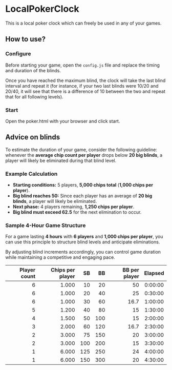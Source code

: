 # LocalPokerClock
This is a local poker clock which can freely be used in any of your games.

## How to use?
### Configure
Before starting your game, open the `config.js` file and replace the timing and duration of the blinds.

Once you have reached the maximum blind, the clock will take the last blind interval and repeat it (for instance, if your two last blinds were 10/20 and 20/40, it will see that there is a difference of 10 between the two and repeat that for all following levels).

### Start
Open the poker.html with your browser and click start.

## Advice on blinds

To estimate the duration of your game, consider the following guideline: whenever the **average chip count per player** drops below **20 big blinds**, a player will likely be eliminated during that blind level.

### Example Calculation

- **Starting conditions:** 5 players, **5,000 chips total** (**1,000 chips per player**).
- **Big blind reaches 50:** Since each player has an average of **20 big blinds**, a player will likely be eliminated.
- **Next phase:** 4 players remaining, **1,250 chips per player**.
- **Big blind must exceed 62.5** for the next elimination to occur.

### Sample 4-Hour Game Structure

For a game lasting **4 hours** with **6 players** and **1,000 chips per player**, you can use this principle to structure blind levels and anticipate eliminations.

By adjusting blind increments accordingly, you can control game duration while maintaining a competitive and engaging pace.

| Player count | Chips per player |   SB |  BB | BB per player | Elapsed |
|-------------:|-----------------:|-----:|----:|--------------:|:-------:|
|            6 |            1.000 |   10 |  20 |            50 | 0:00:00 |
|            6 |            1.000 |   20 |  40 |            25 | 0:30:00 |
|            6 |            1.000 |   30 |  60 |          16.7 | 1:00:00 |
|            5 |            1.200 |   40 |  80 |            15 | 1:30:00 |
|            4 |            1.500 |   50 | 100 |            15 | 2:00:00 |
|            3 |            2.000 |   60 | 120 |          16.7 | 2:30:00 |
|            2 |            3.000 |   75 | 150 |            20 | 3:00:00 |
|            2 |            3.000 |  100 | 200 |            15 | 3:30:00 |
|            1 |            6.000 |  125 | 250 |            24 | 4:00:00 |
|            1 |            6.000 |  150 | 300 |            20 | 4:30:00 |